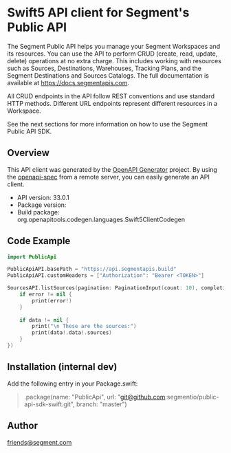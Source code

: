 # Swift5 API client for Segment's Public API

The Segment Public API helps you manage your Segment Workspaces and its resources. You can use the API to perform CRUD (create, read, update, delete) operations at no extra charge. This includes working with resources such as Sources, Destinations, Warehouses, Tracking Plans, and the Segment Destinations and Sources Catalogs. The full documentation is available at https://docs.segmentapis.com.

All CRUD endpoints in the API follow REST conventions and use standard HTTP methods. Different URL endpoints represent different resources in a Workspace.

See the next sections for more information on how to use the Segment Public API SDK.

## Overview
This API client was generated by the [OpenAPI Generator](https://openapi-generator.tech) project.  By using the [openapi-spec](https://github.com/OAI/OpenAPI-Specification) from a remote server, you can easily generate an API client.

- API version: 33.0.1
- Package version: 
- Build package: org.openapitools.codegen.languages.Swift5ClientCodegen

## Code Example

```swift
import PublicApi

PublicApiAPI.basePath = "https://api.segmentapis.build"
PublicApiAPI.customHeaders = ["Authorization": "Bearer <TOKEN>"]

SourcesAPI.listSources(pagination: PaginationInput(count: 10), completion: { data, error in
    if error != nil {
        print(error!)
    }
    
    if data != nil {
        print("\n These are the sources:")
        print(data!.data!.sources)
    }
})
```

## Installation (internal dev)
Add the following entry in your Package.swift:

> .package(name: "PublicApi", url: "git@github.com:segmentio/public-api-sdk-swift.git", branch: "master")

## Author

friends@segment.com

